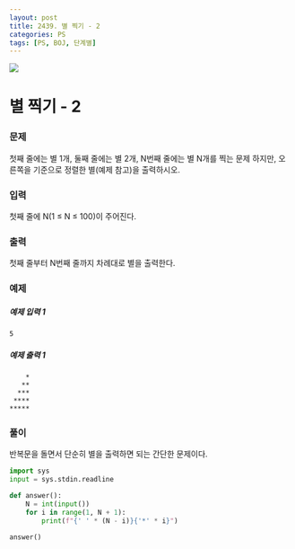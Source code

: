 ```yaml
---
layout: post
title: 2439. 별 찍기 - 2
categories: PS
tags: [PS, BOJ, 단계별]
---
```


<img src="https://onlinejudgeimages.s3-ap-northeast-1.amazonaws.com/images/boj-og.png" />

# 별 찍기 - 2

### 문제

첫째 줄에는 별 1개, 둘째 줄에는 별 2개, N번째 줄에는 별 N개를 찍는 문제
하지만, 오른쪽을 기준으로 정렬한 별(예제 참고)을 출력하시오.

### 입력

첫째 줄에 N(1 ≤ N ≤ 100)이 주어진다.

### 출력

첫째 줄부터 N번째 줄까지 차례대로 별을 출력한다.

### 예제

##### 예제 입력 1

```
5
```

##### 예제 출력 1

```
    *
   **
  ***
 ****
*****
```

### 풀이

반복문을 돌면서 단순히 별을 출력하면 되는 간단한 문제이다.

```python
import sys
input = sys.stdin.readline

def answer():
    N = int(input())
    for i in range(1, N + 1):
        print(f"{' ' * (N - i)}{'*' * i}")

answer()

```
